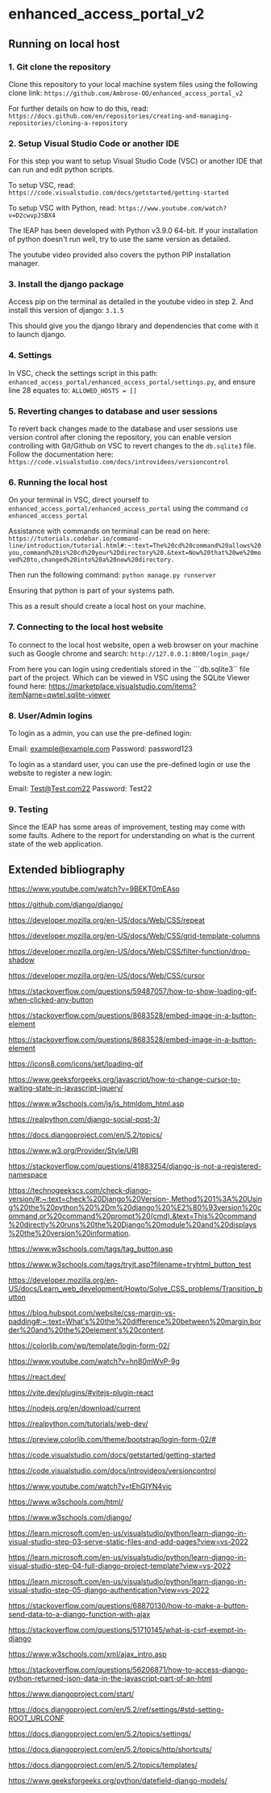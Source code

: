 # enhanced_access_portal_v2

## Running on local host

### 1. Git clone the repository

Clone this repository to your local machine system files using the following clone link:
```https://github.com/Ambrose-OO/enhanced_access_portal_v2```

For further details on how to do this, read: 
```https://docs.github.com/en/repositories/creating-and-managing-repositories/cloning-a-repository```

### 2. Setup Visual Studio Code or another IDE

For this step you want to setup Visual Studio Code (VSC) or another IDE that can run and edit python scripts.

To setup VSC, read:
```https://code.visualstudio.com/docs/getstarted/getting-started```

To setup VSC with Python, read: 
```https://www.youtube.com/watch?v=D2cwvpJSBX4```

The IEAP has been developed with Python v3.9.0 64-bit. If your installation of python doesn't run well, try to use the same version as detailed. 

The youtube video provided also covers the python PIP installation manager.

### 3. Install the django package

Access pip on the terminal as detailed in the youtube video in step 2. And install this version of django:
```3.1.5```

This should give you the django library and dependencies that come with it to launch django.

### 4. Settings

In VSC, check the settings script in this path: ```enhanced_access_portal/enhanced_access_portal/settings.py```, and ensure line 28 equates to:
```ALLOWED_HOSTS = []```

### 5. Reverting changes to database and user sessions

To revert back changes made to the database and user sessions use version control after cloning the repository, you can enable version controlling with Git/Github on VSC to revert changes to the ```db.sqlite3``` file. Follow the documentation here: ```https://code.visualstudio.com/docs/introvideos/versioncontrol```

### 6. Running the local host

On your terminal in VSC, direct yourself to ```enhanced_access_portal/enhanced_access_portal``` using the command ```cd enhanced_access_portal```

Assistance with commands on terminal can be read on here: ```https://tutorials.codebar.io/command-line/introduction/tutorial.html#:~:text=The%20cd%20command%20allows%20you,command%20is%20cd%20your%2Ddirectory%20.&text=Now%20that%20we%20moved%20to,changed%20into%20a%20new%20directory.```

Then run the following command: 
```python manage.py runserver```

Ensuring that python is part of your systems path.

This as a result should create a local host on your machine.

### 7. Connecting to the local host website

To connect to the local host website, open a web browser on your machine such as Google chrome and search: 
```http://127.0.0.1:8000/login_page/``` 

From here you can login using credentials stored in the ```db.sqlite3`` file part of the project. Which can be viewed in VSC using the SQLite Viewer found here: https://marketplace.visualstudio.com/items?itemName=qwtel.sqlite-viewer

### 8. User/Admin logins

To login as a admin, you can use the pre-defined login: 

Email: example@example.com
Password: password123

To login as a standard user, you can use the pre-defined login or use the website to register a new login:

Email: Test@Test.com22
Password: Test22

### 9. Testing

Since the IEAP has some areas of improvement, testing may come with some faults. Adhere to the report for understanding on what is the current state of the web application.

## Extended bibliography

https://www.youtube.com/watch?v=9BEKT0mEAso

https://github.com/django/django/

https://developer.mozilla.org/en-US/docs/Web/CSS/repeat

https://developer.mozilla.org/en-US/docs/Web/CSS/grid-template-columns

https://developer.mozilla.org/en-US/docs/Web/CSS/filter-function/drop-shadow

https://developer.mozilla.org/en-US/docs/Web/CSS/cursor

https://stackoverflow.com/questions/59487057/how-to-show-loading-gif-when-clicked-any-button

https://stackoverflow.com/questions/8683528/embed-image-in-a-button-element

https://stackoverflow.com/questions/8683528/embed-image-in-a-button-element

https://icons8.com/icons/set/loading-gif

https://www.geeksforgeeks.org/javascript/how-to-change-cursor-to-waiting-state-in-javascript-jquery/

https://www.w3schools.com/js/js_htmldom_html.asp

https://realpython.com/django-social-post-3/

https://docs.djangoproject.com/en/5.2/topics/

https://www.w3.org/Provider/Style/URI

https://stackoverflow.com/questions/41883254/django-is-not-a-registered-namespace

https://technogeekscs.com/check-django-version/#:~:text=check%20Django%20Version-,Method%201%3A%20Using%20the%20python%20%2Dm%20django%20%E2%80%93version%20command,or%20command%20prompt%20(cmd).&text=This%20command%20directly%20runs%20the%20Django%20module%20and%20displays%20the%20version%20information.

https://www.w3schools.com/tags/tag_button.asp

https://www.w3schools.com/tags/tryit.asp?filename=tryhtml_button_test

https://developer.mozilla.org/en-US/docs/Learn_web_development/Howto/Solve_CSS_problems/Transition_button

https://blog.hubspot.com/website/css-margin-vs-padding#:~:text=What's%20the%20difference%20between%20margin,border%20and%20the%20element's%20content.

https://colorlib.com/wp/template/login-form-02/

https://www.youtube.com/watch?v=hn80mWvP-9g

https://react.dev/

https://vite.dev/plugins/#vitejs-plugin-react

https://nodejs.org/en/download/current

https://realpython.com/tutorials/web-dev/

https://preview.colorlib.com/theme/bootstrap/login-form-02/#

https://code.visualstudio.com/docs/getstarted/getting-started

https://code.visualstudio.com/docs/introvideos/versioncontrol

https://www.youtube.com/watch?v=tEhGIYN4vic

https://www.w3schools.com/html/

https://www.w3schools.com/django/

https://learn.microsoft.com/en-us/visualstudio/python/learn-django-in-visual-studio-step-03-serve-static-files-and-add-pages?view=vs-2022

https://learn.microsoft.com/en-us/visualstudio/python/learn-django-in-visual-studio-step-04-full-django-project-template?view=vs-2022

https://learn.microsoft.com/en-us/visualstudio/python/learn-django-in-visual-studio-step-05-django-authentication?view=vs-2022

https://stackoverflow.com/questions/68870130/how-to-make-a-button-send-data-to-a-django-function-with-ajax

https://stackoverflow.com/questions/51710145/what-is-csrf-exempt-in-django

https://www.w3schools.com/xml/ajax_intro.asp

https://stackoverflow.com/questions/56206871/how-to-access-django-python-returned-json-data-in-the-javascript-part-of-an-html

https://www.djangoproject.com/start/

https://docs.djangoproject.com/en/5.2/ref/settings/#std-setting-ROOT_URLCONF

https://docs.djangoproject.com/en/5.2/topics/settings/

https://docs.djangoproject.com/en/5.2/topics/http/shortcuts/

https://docs.djangoproject.com/en/5.2/topics/templates/

https://www.geeksforgeeks.org/python/datefield-django-models/